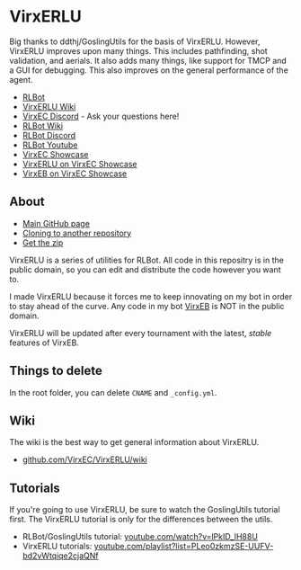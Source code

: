 # VirxERLU

Big thanks to ddthj/GoslingUtils for the basis of VirxERLU. However, VirxERLU improves upon many things. This includes pathfinding, shot validation, and aerials. It also adds many things, like support for TMCP and a GUI for debugging. This also improves on the general performance of the agent.

+ [RLBot](http://www.rlbot.org/)
+ [VirxERLU Wiki](https://github.com/VirxEC/VirxERLU/wiki)
+ [VirxEC Discord](https://discord.gg/5ARzYRD2Na) - Ask your questions here!
+ [RLBot Wiki](https://github.com/RLBot/RLBot/wiki)
+ [RLBot Discord](https://discord.gg/rlbot)
+ [RLBot Youtube](https://www.youtube.com/channel/UCu8scB_k94Kh-iO979QTDJA)
+ [VirxEC Showcase](https://www.virxcase.dev)
+ [VirxERLU on VirxEC Showcase](https://virxerlu.virxcase.dev/)
+ [VirxEB on VirxEC Showcase](https://virxeb.virxcase.dev/)

## About

+ [Main GitHub page](https://github.com/VirxEC/VirxERLU)
+ [Cloning to another repository](https://github.com/VirxEC/VirxERLU/generate)
+ [Get the zip](https://github.com/VirxEC/VirxERLU/archive/master.zip)

VirxERLU is a series of utilities for RLBot.
All code in this repositry is in the public domain, so you can edit and distribute the code however you want to.

I made VirxERLU because it forces me to keep innovating on my bot in order to stay ahead of the curve. Any code in my bot [VirxEB](https://github.com/VirxEC/VirxEB) is NOT in the public domain.

VirxERLU will be updated after every tournament with the latest, *stable* features of VirxEB.

## Things to delete

In the root folder, you can delete `CNAME` and `_config.yml`.

## Wiki

The wiki is the best way to get general information about VirxERLU.

+ [github.com/VirxEC/VirxERLU/wiki](https://github.com/VirxEC/VirxERLU/wiki)

## Tutorials

If you're going to use VirxERLU, be sure to watch the GoslingUtils tutorial first. The VirxERLU tutorial is only for the differences between the utils.

+ RLBot/GoslingUtils tutorial: [youtube.com/watch?v=lPkID_IH88U](https://www.youtube.com/watch?v=lPkID_IH88U)
+ VirxERLU tutorials: [youtube.com/playlist?list=PLeo0zkmzSE-UUFV-bd2vWtqiqe2cjaQNf](https://www.youtube.com/playlist?list=PLeo0zkmzSE-UUFV-bd2vWtqiqe2cjaQNf)
